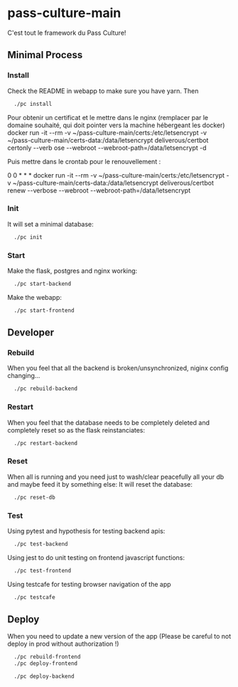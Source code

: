 # pass-culture-main

C'est tout le framework du Pass Culture!

## Minimal Process

### Install
  Check the README in webapp to make sure you have yarn.
  Then
  ```bash
    ./pc install
  ```

  Pour obtenir un certificat et le mettre dans le nginx (remplacer <domaine> par le domaine souhaité, qui doit pointer vers la machine hébergeant les docker)
  docker run -it --rm -v ~/pass-culture-main/certs:/etc/letsencrypt       -v ~/pass-culture-main/certs-data:/data/letsencrypt       deliverous/certbot       certonly       --verb
ose --webroot --webroot-path=/data/letsencrypt       -d <domaine>

  Puis mettre dans le crontab pour le renouvellement :

  0 0 * * * docker run -it --rm -v ~/pass-culture-main/certs:/etc/letsencrypt       -v ~/pass-culture-main/certs-data:/data/letsencrypt       deliverous/certbot       renew       --verbose
 --webroot --webroot-path=/data/letsencrypt

### Init
  It will set a minimal database:
  ```bash
    ./pc init
  ```

### Start
  Make the flask, postgres and nginx working:
  ```bash
    ./pc start-backend
  ```
  Make the webapp:
  ```bash
    ./pc start-frontend
  ```

## Developer

### Rebuild
  When you feel that all the backend is broken/unsynchronized, niginx config changing...
  ```bash
    ./pc rebuild-backend
  ```

### Restart
  When you feel that the database needs to be completely deleted and completely reset so as the flask reinstanciates:
  ```bash
    ./pc restart-backend
  ```

### Reset
  When all is running and you need just to wash/clear peacefully
  all your db and maybe feed it by something else:
  It will reset the database:
  ```bash
    ./pc reset-db
  ```

### Test
  Using pytest and hypothesis for testing backend apis:
  ```bash
    ./pc test-backend
  ```

  Using jest to do unit testing on frontend javascript functions:
  ```bash
    ./pc test-frontend
  ```

  Using testcafe for testing browser navigation of the app
  ```bash
    ./pc testcafe
  ```

## Deploy
  When you need to update a new version of the app
  (Please be careful to not deploy in prod without authorization !)
  ```bash
    ./pc rebuild-frontend
    ./pc deploy-frontend
  ```

  ```bash
    ./pc deploy-backend
  ```

